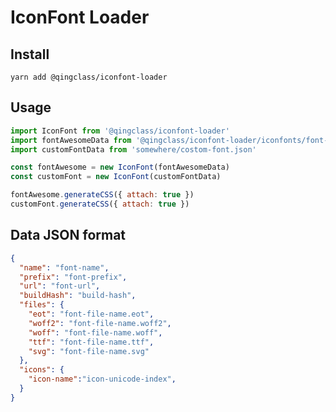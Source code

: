 # IconFont Loader

## Install

`yarn add @qingclass/iconfont-loader`

## Usage

```javascript
import IconFont from '@qingclass/iconfont-loader'
import fontAwesomeData from '@qingclass/iconfont-loader/iconfonts/font-awesome.json'
import customFontData from 'somewhere/costom-font.json'

const fontAwesome = new IconFont(fontAwesomeData)
const customFont = new IconFont(customFontData)

fontAwesome.generateCSS({ attach: true })
customFont.generateCSS({ attach: true })
```

## Data JSON format

```json
{
  "name": "font-name",
  "prefix": "font-prefix",
  "url": "font-url",
  "buildHash": "build-hash",
  "files": {
    "eot": "font-file-name.eot",
    "woff2": "font-file-name.woff2",
    "woff": "font-file-name.woff",
    "ttf": "font-file-name.ttf",
    "svg": "font-file-name.svg"
  },
  "icons": {
    "icon-name":"icon-unicode-index",
  }
}
```
